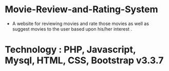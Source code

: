 # Movie-Review-and-Rating-System
- A website for reviewing movies and rate those movies as well as suggest movies to the user based upon his/her interest .
# Technology : PHP, Javascript, Mysql, HTML, CSS, Bootstrap v3.3.7

